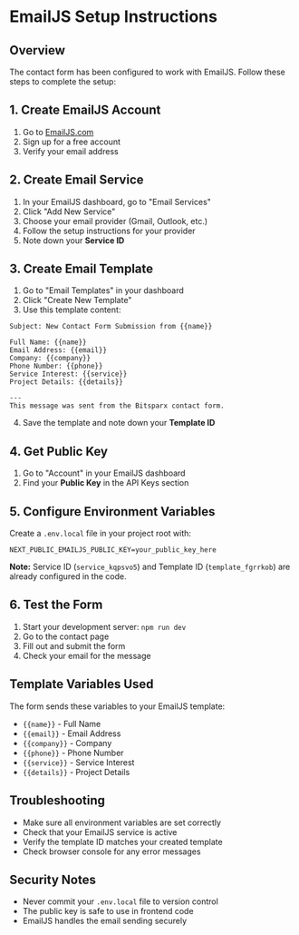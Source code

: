 # EmailJS Setup Instructions

## Overview
The contact form has been configured to work with EmailJS. Follow these steps to complete the setup:

## 1. Create EmailJS Account
1. Go to [EmailJS.com](https://www.emailjs.com/)
2. Sign up for a free account
3. Verify your email address

## 2. Create Email Service
1. In your EmailJS dashboard, go to "Email Services"
2. Click "Add New Service"
3. Choose your email provider (Gmail, Outlook, etc.)
4. Follow the setup instructions for your provider
5. Note down your **Service ID**

## 3. Create Email Template
1. Go to "Email Templates" in your dashboard
2. Click "Create New Template"
3. Use this template content:

```
Subject: New Contact Form Submission from {{name}}

Full Name: {{name}}
Email Address: {{email}}
Company: {{company}}
Phone Number: {{phone}}
Service Interest: {{service}}
Project Details: {{details}}

---
This message was sent from the Bitsparx contact form.
```

4. Save the template and note down your **Template ID**

## 4. Get Public Key
1. Go to "Account" in your EmailJS dashboard
2. Find your **Public Key** in the API Keys section

## 5. Configure Environment Variables
Create a `.env.local` file in your project root with:

```env
NEXT_PUBLIC_EMAILJS_PUBLIC_KEY=your_public_key_here
```

**Note:** Service ID (`service_kqpsvo5`) and Template ID (`template_fgrrkob`) are already configured in the code.

## 6. Test the Form
1. Start your development server: `npm run dev`
2. Go to the contact page
3. Fill out and submit the form
4. Check your email for the message

## Template Variables Used
The form sends these variables to your EmailJS template:
- `{{name}}` - Full Name
- `{{email}}` - Email Address  
- `{{company}}` - Company
- `{{phone}}` - Phone Number
- `{{service}}` - Service Interest
- `{{details}}` - Project Details

## Troubleshooting
- Make sure all environment variables are set correctly
- Check that your EmailJS service is active
- Verify the template ID matches your created template
- Check browser console for any error messages

## Security Notes
- Never commit your `.env.local` file to version control
- The public key is safe to use in frontend code
- EmailJS handles the email sending securely
